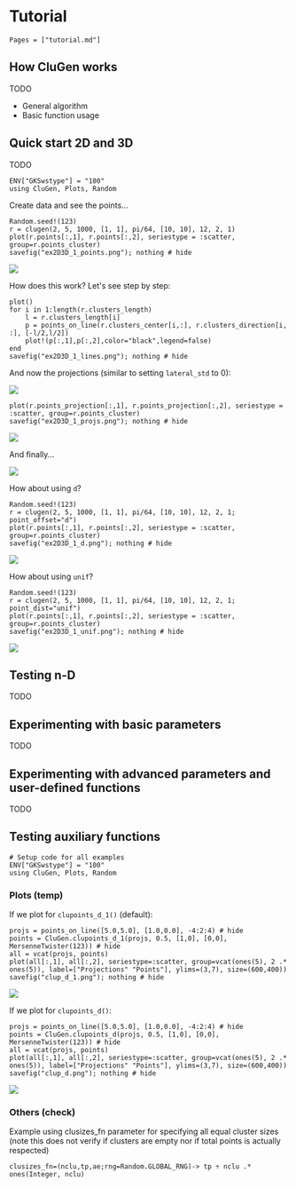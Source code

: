 # Tutorial

```@contents
Pages = ["tutorial.md"]
```

## How CluGen works

TODO

- General algorithm
- Basic function usage

## Quick start 2D and 3D

TODO

```@setup ex2D3D_1
ENV["GKSwstype"] = "100"
using CluGen, Plots, Random
```

Create data and see the points...

```@example ex2D3D_1
Random.seed!(123)
r = clugen(2, 5, 1000, [1, 1], pi/64, [10, 10], 12, 2, 1)
plot(r.points[:,1], r.points[:,2], seriestype = :scatter, group=r.points_cluster)
savefig("ex2D3D_1_points.png"); nothing # hide
```

![](ex2D3D_1_points.png)

How does this work? Let's see step by step:

```@example ex2D3D_1
plot()
for i in 1:length(r.clusters_length)
    l = r.clusters_length[i]
    p = points_on_line(r.clusters_center[i,:], r.clusters_direction[i, :], [-l/2,l/2])
    plot!(p[:,1],p[:,2],color="black",legend=false)
end
savefig("ex2D3D_1_lines.png"); nothing # hide
```

And now the projections (similar to setting `lateral_std` to 0):

![](ex2D3D_1_lines.png)

```@example ex2D3D_1
plot(r.points_projection[:,1], r.points_projection[:,2], seriestype = :scatter, group=r.points_cluster)
savefig("ex2D3D_1_projs.png"); nothing # hide
```

![](ex2D3D_1_projs.png)

And finally...

![](ex2D3D_1_points.png)

How about using `d`?

```@example ex2D3D_1
Random.seed!(123)
r = clugen(2, 5, 1000, [1, 1], pi/64, [10, 10], 12, 2, 1; point_offset="d")
plot(r.points[:,1], r.points[:,2], seriestype = :scatter, group=r.points_cluster)
savefig("ex2D3D_1_d.png"); nothing # hide
```

![](ex2D3D_1_d.png)


How about using `unif`?

```@example ex2D3D_1
Random.seed!(123)
r = clugen(2, 5, 1000, [1, 1], pi/64, [10, 10], 12, 2, 1; point_dist="unif")
plot(r.points[:,1], r.points[:,2], seriestype = :scatter, group=r.points_cluster)
savefig("ex2D3D_1_unif.png"); nothing # hide
```

![](ex2D3D_1_unif.png)


## Testing n-D

TODO

## Experimenting with basic parameters

TODO

## Experimenting with advanced parameters and user-defined functions

TODO

## Testing auxiliary functions

```@setup 1
# Setup code for all examples
ENV["GKSwstype"] = "100"
using CluGen, Plots, Random
```
### Plots (temp)

If we plot for `clupoints_d_1()` (default):

```@example 1
projs = points_on_line([5.0,5.0], [1.0,0.0], -4:2:4) # hide
points = CluGen.clupoints_d_1(projs, 0.5, [1,0], [0,0], MersenneTwister(123)) # hide
all = vcat(projs, points)
plot(all[:,1], all[:,2], seriestype=:scatter, group=vcat(ones(5), 2 .* ones(5)), label=["Projections" "Points"], ylims=(3,7), size=(600,400))
savefig("clup_d_1.png"); nothing # hide
```

![](clup_d_1.png)

If we plot for `clupoints_d()`:

```@example 1
projs = points_on_line([5.0,5.0], [1.0,0.0], -4:2:4) # hide
points = CluGen.clupoints_d(projs, 0.5, [1,0], [0,0], MersenneTwister(123)) # hide
all = vcat(projs, points)
plot(all[:,1], all[:,2], seriestype=:scatter, group=vcat(ones(5), 2 .* ones(5)), label=["Projections" "Points"], ylims=(3,7), size=(600,400))
savefig("clup_d.png"); nothing # hide
```

![](clup_d.png)

### Others (check)

Example using clusizes_fn parameter for specifying all equal cluster sizes (note
this does not verify if clusters are empty nor if total points is actually respected)

    clusizes_fn=(nclu,tp,ae;rng=Random.GLOBAL_RNG)-> tp ÷ nclu .* ones(Integer, nclu)